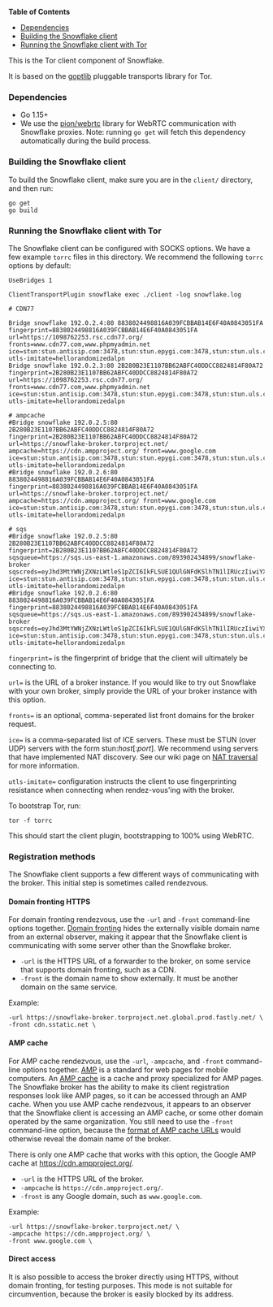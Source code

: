 <!-- START doctoc generated TOC please keep comment here to allow auto update -->
<!-- DON'T EDIT THIS SECTION, INSTEAD RE-RUN doctoc TO UPDATE -->
**Table of Contents**

- [Dependencies](#dependencies)
- [Building the Snowflake client](#building-the-snowflake-client)
- [Running the Snowflake client with Tor](#running-the-snowflake-client-with-tor)

<!-- END doctoc generated TOC please keep comment here to allow auto update -->

This is the Tor client component of Snowflake.

It is based on the [goptlib](https://gitweb.torproject.org/pluggable-transports/goptlib.git/) pluggable transports library for Tor.


### Dependencies

- Go 1.15+
- We use the [pion/webrtc](https://github.com/pion/webrtc) library for WebRTC communication with Snowflake proxies. Note: running `go get` will fetch this dependency automatically during the build process.

### Building the Snowflake client

To build the Snowflake client, make sure you are in the `client/` directory, and then run:

```
go get
go build
```

### Running the Snowflake client with Tor

The Snowflake client can be configured with SOCKS options. We have a few example `torrc` files in this directory. We recommend the following `torrc` options by default:
```
UseBridges 1

ClientTransportPlugin snowflake exec ./client -log snowflake.log

# CDN77

Bridge snowflake 192.0.2.4:80 8838024498816A039FCBBAB14E6F40A0843051FA fingerprint=8838024498816A039FCBBAB14E6F40A0843051FA url=https://1098762253.rsc.cdn77.org/ fronts=www.cdn77.com,www.phpmyadmin.net ice=stun:stun.antisip.com:3478,stun:stun.epygi.com:3478,stun:stun.uls.co.za:3478,stun:stun.voipgate.com:3478,stun:stun.mixvoip.com:3478,stun:stun.nextcloud.com:3478,stun:stun.bethesda.net:3478,stun:stun.nextcloud.com:443 utls-imitate=hellorandomizedalpn
Bridge snowflake 192.0.2.3:80 2B280B23E1107BB62ABFC40DDCC8824814F80A72 fingerprint=2B280B23E1107BB62ABFC40DDCC8824814F80A72 url=https://1098762253.rsc.cdn77.org/ fronts=www.cdn77.com,www.phpmyadmin.net ice=stun:stun.antisip.com:3478,stun:stun.epygi.com:3478,stun:stun.uls.co.za:3478,stun:stun.voipgate.com:3478,stun:stun.mixvoip.com:3478,stun:stun.nextcloud.com:3478,stun:stun.bethesda.net:3478,stun:stun.nextcloud.com:443 utls-imitate=hellorandomizedalpn

# ampcache
#Bridge snowflake 192.0.2.5:80 2B280B23E1107BB62ABFC40DDCC8824814F80A72 fingerprint=2B280B23E1107BB62ABFC40DDCC8824814F80A72 url=https://snowflake-broker.torproject.net/ ampcache=https://cdn.ampproject.org/ front=www.google.com  ice=stun:stun.antisip.com:3478,stun:stun.epygi.com:3478,stun:stun.uls.co.za:3478,stun:stun.voipgate.com:3478,stun:stun.mixvoip.com:3478,stun:stun.nextcloud.com:3478,stun:stun.bethesda.net:3478,stun:stun.nextcloud.com:443 utls-imitate=hellorandomizedalpn
#Bridge snowflake 192.0.2.6:80 8838024498816A039FCBBAB14E6F40A0843051FA fingerprint=8838024498816A039FCBBAB14E6F40A0843051FA url=https://snowflake-broker.torproject.net/ ampcache=https://cdn.ampproject.org/ front=www.google.com ice=stun:stun.antisip.com:3478,stun:stun.epygi.com:3478,stun:stun.uls.co.za:3478,stun:stun.voipgate.com:3478,stun:stun.mixvoip.com:3478,stun:stun.nextcloud.com:3478,stun:stun.bethesda.net:3478,stun:stun.nextcloud.com:443 utls-imitate=hellorandomizedalpn

# sqs
#Bridge snowflake 192.0.2.5:80 2B280B23E1107BB62ABFC40DDCC8824814F80A72 fingerprint=2B280B23E1107BB62ABFC40DDCC8824814F80A72 sqsqueue=https://sqs.us-east-1.amazonaws.com/893902434899/snowflake-broker sqscreds=eyJhd3MtYWNjZXNzLWtleS1pZCI6IkFLSUE1QUlGNFdKSlhTN1lIRUczIiwiYXdzLXNlY3JldC1rZXkiOiI3U0RNc0pBNHM1RitXZWJ1L3pMOHZrMFFXV0lsa1c2Y1dOZlVsQ0tRIn0= ice=stun:stun.antisip.com:3478,stun:stun.epygi.com:3478,stun:stun.uls.co.za:3478,stun:stun.voipgate.com:3478,stun:stun.nextcloud.com:3478,stun:stun.bethesda.net:3478,stun:stun.nextcloud.com:443 utls-imitate=hellorandomizedalpn
#Bridge snowflake 192.0.2.6:80 8838024498816A039FCBBAB14E6F40A0843051FA fingerprint=8838024498816A039FCBBAB14E6F40A0843051FA sqsqueue=https://sqs.us-east-1.amazonaws.com/893902434899/snowflake-broker sqscreds=eyJhd3MtYWNjZXNzLWtleS1pZCI6IkFLSUE1QUlGNFdKSlhTN1lIRUczIiwiYXdzLXNlY3JldC1rZXkiOiI3U0RNc0pBNHM1RitXZWJ1L3pMOHZrMFFXV0lsa1c2Y1dOZlVsQ0tRIn0= ice=stun:stun.antisip.com:3478,stun:stun.epygi.com:3478,stun:stun.uls.co.za:3478,stun:stun.voipgate.com:3478,stun:stun.nextcloud.com:3478,stun:stun.bethesda.net:3478,stun:stun.nextcloud.com:443 utls-imitate=hellorandomizedalpn
```

`fingerprint=` is the fingerprint of bridge that the client will ultimately be connecting to.

`url=` is the URL of a broker instance. If you would like to try out Snowflake with your own broker, simply provide the URL of your broker instance with this option.

`fronts=` is an optional, comma-seperated list front domains for the broker request.

`ice=` is a comma-separated list of ICE servers. These must be STUN (over UDP) servers with the form stun:<var>host</var>[:<var>port</var>]. We recommend using servers that have implemented NAT discovery. See our wiki page on [NAT traversal](https://gitlab.torproject.org/tpo/anti-censorship/pluggable-transports/snowflake/-/wikis/NAT-matching) for more information.

`utls-imitate=` configuration instructs the client to use fingerprinting resistance when connecting when rendez-vous'ing with the broker.

To bootstrap Tor, run:
```
tor -f torrc
```
This should start the client plugin, bootstrapping to 100% using WebRTC.

### Registration methods

The Snowflake client supports a few different ways of communicating with the broker.
This initial step is sometimes called rendezvous.

#### Domain fronting HTTPS

For domain fronting rendezvous, use the `-url` and `-front` command-line options together.
[Domain fronting](https://www.bamsoftware.com/papers/fronting/)
hides the externally visible domain name from an external observer,
making it appear that the Snowflake client is communicating with some server
other than the Snowflake broker.

* `-url` is the HTTPS URL of a forwarder to the broker, on some service that supports domain fronting, such as a CDN.
* `-front` is the domain name to show externally. It must be another domain on the same service.

Example:
```
-url https://snowflake-broker.torproject.net.global.prod.fastly.net/ \
-front cdn.sstatic.net \
```

#### AMP cache

For AMP cache rendezvous, use the `-url`, `-ampcache`, and `-front` command-line options together.
[AMP](https://amp.dev/documentation/) is a standard for web pages for mobile computers.
An [AMP cache](https://amp.dev/documentation/guides-and-tutorials/learn/amp-caches-and-cors/how_amp_pages_are_cached/)
is a cache and proxy specialized for AMP pages.
The Snowflake broker has the ability to make its client registration responses look like AMP pages,
so it can be accessed through an AMP cache.
When you use AMP cache rendezvous, it appears to an observer that the Snowflake client
is accessing an AMP cache, or some other domain operated by the same organization.
You still need to use the `-front` command-line option, because the
[format of AMP cache URLs](https://amp.dev/documentation/guides-and-tutorials/learn/amp-caches-and-cors/amp-cache-urls/)
would otherwise reveal the domain name of the broker.

There is only one AMP cache that works with this option,
the Google AMP cache at https://cdn.ampproject.org/.

* `-url` is the HTTPS URL of the broker.
* `-ampcache` is `https://cdn.ampproject.org/`.
* `-front` is any Google domain, such as `www.google.com`.

Example:
```
-url https://snowflake-broker.torproject.net/ \
-ampcache https://cdn.ampproject.org/ \
-front www.google.com \
```

#### Direct access

It is also possible to access the broker directly using HTTPS, without domain fronting,
for testing purposes. This mode is not suitable for circumvention, because the
broker is easily blocked by its address.
